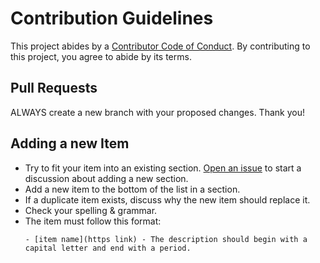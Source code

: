 # Contribution Guidelines

This project abides by a [Contributor Code of Conduct](code_of_conduct.md). By contributing to this project, you agree to abide by its terms.

## Pull Requests

ALWAYS create a new branch with your proposed changes. Thank you!

## Adding a new Item

- Try to fit your item into an existing section. [Open an issue](https://github.com/revoltchat/awesome-revolt/issues/new) to start a discussion about adding a new section.
- Add a new item to the bottom of the list in a section.
- If a duplicate item exists, discuss why the new item should replace it.
- Check your spelling & grammar.
- The item must follow this format:
  ```
  - [item name](https link) - The description should begin with a capital letter and end with a period.
  ```
